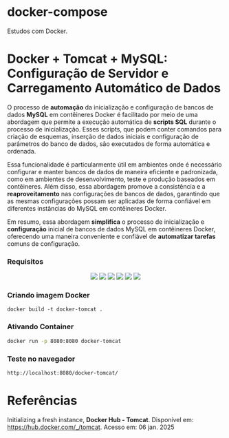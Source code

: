 # docker-compose
Estudos com Docker.

# Docker + Tomcat + MySQL: Configuração de Servidor e Carregamento Automático de Dados

O processo de **automação**
da inicialização e configuração de bancos de dados **MySQL** em contêineres Docker é facilitado por meio de uma abordagem que permite a execução automática de **scripts SQL** durante o processo de inicialização. Esses scripts, que podem conter comandos para criação de esquemas, inserção de dados iniciais e configuração de parâmetros do banco de dados, são executados de forma automática e ordenada.

Essa funcionalidade é particularmente útil em ambientes onde é necessário configurar e manter bancos de dados de maneira eficiente e padronizada, como em ambientes de desenvolvimento, teste e produção baseados em contêineres. Além disso, essa abordagem promove a consistência e a **reaproveitamento** nas configurações de bancos de dados, garantindo que as mesmas configurações possam ser aplicadas de forma confiável em diferentes instâncias do MySQL em contêineres Docker.

Em resumo, essa abordagem **simplifica** o processo de inicialização e **configuração** inicial de bancos de dados MySQL em contêineres Docker, oferecendo uma maneira conveniente e confiável de **automatizar tarefas** comuns de configuração.


### Requisitos

<p align="center">
	<img loading="lazy" src="https://img.shields.io/badge/Tomcat-10.0.34-blue?logo=apachetomcat"/>
	<img loading="lazy" src="https://img.shields.io/badge/Java-17-blue?logo=openjdk"/>
	<img loading="lazy" src="https://img.shields.io/badge/MySql-8.0-blue?logo=mysql"/>
	<img loading="lazy" src="https://img.shields.io/badge/Git-2.43.0-blue?logo=git"/>
	<img loading="lazy" src="https://img.shields.io/badge/Docker-27.3.1-blue?logo=docker"/>
	<img loading="lazy" src="https://img.shields.io/badge/Maven-3.9.3-blue?logo=apachemaven"/>
</p>

### Criando imagem Docker

```
docker build -t docker-tomcat .
```
### Ativando Container 

```bash
docker run -p 8080:8080 docker-tomcat
```


### Teste no navegador

```bash
http://localhost:8080/docker-tomcat/
```


# Referências

Initializing a fresh instance, **Docker Hub - Tomcat**. Disponível em: <https://hub.docker.com/_/tomcat>. Acesso em: 06 jan. 2025
